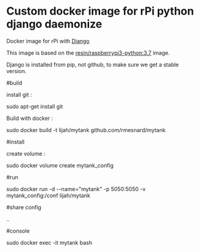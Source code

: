 # Custom docker image for rPi python django daemonize

Docker image for rPi with [Django](https://www.djangoproject.com/) 

This image is based on the [resin/raspberrypi3-python:3.7](https://hub.docker.com/r/resin/raspberrypi3-python/)
image. 

Django is installed from pip, not github, to make sure we get a stable
version. 

#build

install git :

sudo apt-get install git

Build with docker :

sudo docker build -t lijah/mytank github.com/rmesnard/mytank 


#install

create volume :

sudo docker volume create mytank_config

#run

sudo docker run -d --name="mytank" -p 5050:5050 -v mytank_config:/conf lijah/mytank


#share config

..

#console

sudo docker exec -it mytank bash
